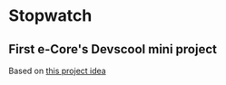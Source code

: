# Stopwatch

## First e-Core's Devscool mini project

Based on [this project idea](https://github.com/florinpop17/app-ideas/blob/master/Projects/1-Beginner/Stopwatch-App.md)

